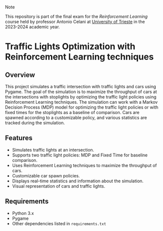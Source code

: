 > [!NOTE]
> This repository is part of the final exam for the *Reinforcement Learning* course held by professor Antonio Celani at [University of Trieste](https://www.units.it/en) in the 2023-2024 academic year.


# Traffic Lights Optimization with Reinforcement Learning techniques

## Overview
This project simulates a traffic intersection with traffic lights and cars using Pygame. The goal of the simulation is to maximize the throughput of cars at the intersections with stoplights by optimizing the traffic light policies using Reinforcement Learning techniques. The simulation can work with a Markov Decision Process (MDP) model for optimizing the traffic light policies or with fixed times for the stoplights as a baseline of comparison. Cars are spawned according to a customizable policy, and various statistics are tracked during the simulation.

## Features
- Simulates traffic lights at an intersection.
- Supports two traffic light policies: MDP and Fixed Time for baseline comparison.
- Uses Reinforcement Learning techniques to maximize the throughput of cars.
- Customizable car spawn policies.
- Displays real-time statistics and information about the simulation.
- Visual representation of cars and traffic lights.

## Requirements

- Python 3.x
- Pygame
- Other dependencies listed in `requirements.txt`


